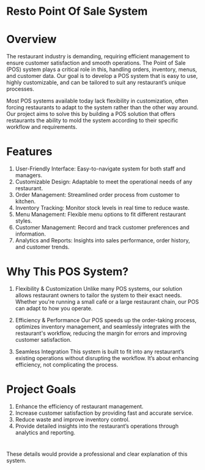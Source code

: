# Resto Point Of Sale System

# Overview
The restaurant industry is demanding, requiring efficient management to ensure customer satisfaction and smooth operations. The Point of Sale (POS) system plays a critical role in this, handling orders, inventory, menus, and customer data. Our goal is to develop a POS system that is easy to use, highly customizable, and can be tailored to suit any restaurant’s unique processes.

Most POS systems available today lack flexibility in customization, often forcing restaurants to adapt to the system rather than the other way around. Our project aims to solve this by building a POS solution that offers restaurants the ability to mold the system according to their specific workflow and requirements.

# Features
1. User-Friendly Interface: Easy-to-navigate system for both staff and managers.
2. Customizable Design: Adaptable to meet the operational needs of any restaurant.
3. Order Management: Streamlined order process from customer to kitchen.
4. Inventory Tracking: Monitor stock levels in real time to reduce waste.
5. Menu Management: Flexible menu options to fit different restaurant styles.
6. Customer Management: Record and track customer preferences and information.
7. Analytics and Reports: Insights into sales performance, order history, and customer trends.

# Why This POS System?
1. Flexibility & Customization
Unlike many POS systems, our solution allows restaurant owners to tailor the system to their exact needs. Whether you're running a small café or a large restaurant chain, our POS can adapt to how you operate.

2. Efficiency & Performance
Our POS speeds up the order-taking process, optimizes inventory management, and seamlessly integrates with the restaurant's workflow, reducing the margin for errors and improving customer satisfaction.

3. Seamless Integration
This system is built to fit into any restaurant’s existing operations without disrupting the workflow. It’s about enhancing efficiency, not complicating the process.

# Project Goals
1. Enhance the efficiency of restaurant management.
2. Increase customer satisfaction by providing fast and accurate service.
3. Reduce waste and improve inventory control.
4. Provide detailed insights into the restaurant’s operations through analytics and reporting.

#

These details would provide a professional and clear explanation of this system.
